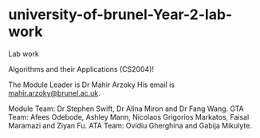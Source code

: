 # university-of-brunel-Year-2-lab-work
Lab work 

Algorithms and their Applications (CS2004)!

The Module Leader is Dr Mahir Arzoky 
His email is <mahir.arzoky@brunel.ac.uk>.

Module Team: Dr Stephen Swift, Dr Alina Miron and Dr Fang Wang.
GTA Team: Afees Odebode, Ashley Mann, Nicolaos Grigorios Markatos, Faisal Maramazi and Ziyan Fu.
ATA Team: Ovidiu Gherghina and Gabija Mikulyte.
